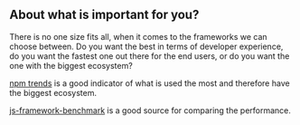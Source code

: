 ## About what is important for you?

There is no one size fits all, when it comes to the frameworks we can choose between. Do you want the best in terms of developer experience, do you want the fastest one out there for the end users, or do you want the one with the biggest ecosystem?

[npm trends](https://npmtrends.com/@angular/core-vs-preact-vs-react-vs-solid-js-vs-svelte-vs-vue) is a good indicator of what is used the most and therefore have the biggest ecosystem.

[js-framework-benchmark](https://krausest.github.io/js-framework-benchmark/current.html) is a good source for comparing the performance.